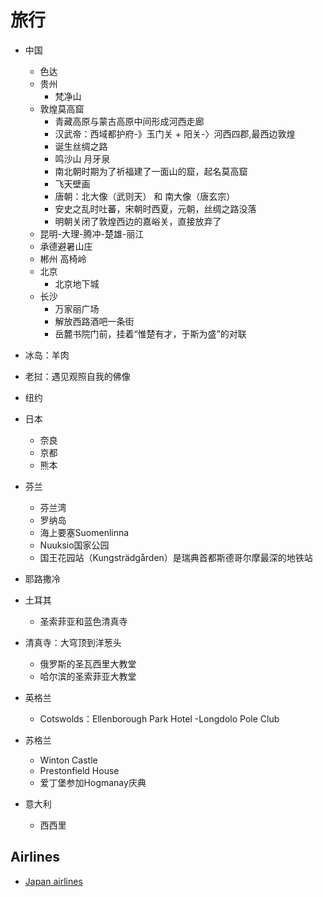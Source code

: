 # 旅行

* 中国
    - 色达
    * 贵州
        - 梵净山
    -  敦煌莫高窟
        +  青藏高原与蒙古高原中间形成河西走廊
        +  汉武帝：西域都护府-》玉门关 + 阳关-〉河西四郡,最西边敦煌
        +  诞生丝绸之路
        +  鸣沙山 月牙泉
        +  南北朝时期为了祈福建了一面山的窟，起名莫高窟
        +  飞天壁画
        +  唐朝：北大像（武则天） 和 南大像（唐玄宗）
        +  安史之乱时吐蕃，宋朝时西夏，元朝，丝绸之路没落
        +  明朝关闭了敦煌西边的嘉峪关，直接放弃了
    - 昆明-大理-腾冲-楚雄-丽江
    - 承德避暑山庄
    - 郴州 高椅岭
    - 北京
        + 北京地下城
    - 长沙
        + 万家丽广场
        + 解放西路酒吧一条街
        + 岳麓书院门前，挂着“惟楚有才，于斯为盛”的对联
* 冰岛：羊肉
* 老挝：遇见观照自我的佛像
* 纽约
* 日本
    - 奈良
    - 京都
    * 熊本
* 芬兰
    - 芬兰湾
    - 罗纳岛
    -  海上要塞Suomenlinna
    -  Nuuksio国家公园
    *  国王花园站（Kungsträdgården）是瑞典首都斯德哥尔摩最深的地铁站

* 耶路撒冷
* 土耳其
    - 圣索菲亚和蓝色清真寺
* 清真寺：大穹顶到洋葱头
    - 俄罗斯的圣瓦西里大教堂
    - 哈尔滨的圣索菲亚大教堂
* 英格兰
    - Cotswolds：Ellenborough Park Hotel
    -Longdolo Pole Club
* 苏格兰
    - Winton Castle
    - Prestonfield House
    - 爱丁堡参加Hogmanay庆典
* 意大利
    - 西西里

## Airlines

* [Japan airlines](https://www.cn.jal.co.jp/cnl/zhcn/)
